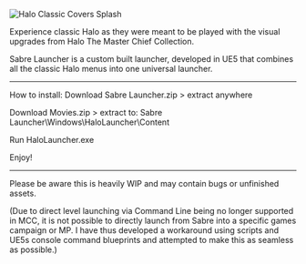 ![Halo Classic Covers Splash](https://github.com/user-attachments/assets/68188926-b9ee-4b04-99fe-79c946c8c26b)

Experience classic Halo as they were meant to be played with the visual upgrades from Halo The Master Chief Collection. 

Sabre Launcher is a custom built launcher, developed in UE5 that combines all the classic Halo menus into one universal launcher. 

---------------------------------------------------------------------------------

How to install:
Download Sabre Launcher.zip > extract anywhere

Download Movies.zip > extract to: Sabre Launcher\Windows\HaloLauncher\Content

Run HaloLauncher.exe

Enjoy!

--------------------------------------------------------------------------------

Please be aware this is heavily WIP and may contain bugs or unfinished assets.

(Due to direct level launching via Command Line being no longer supported in MCC, it is not possible to directly launch from Sabre into a specific games campaign or MP. I have thus developed a workaround using scripts and UE5s console command blueprints and attempted to make this as seamless as possible.)


